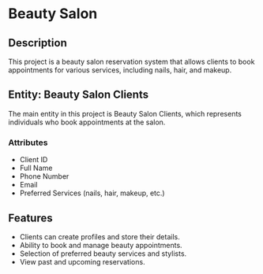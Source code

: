 # Beauty Salon

## Description 
This project is a beauty salon reservation system that allows clients to book appointments for various services, including nails, hair, and makeup.  

## Entity: Beauty Salon Clients  
The main entity in this project is Beauty Salon Clients, which represents individuals who book appointments at the salon.  

### Attributes
- Client ID
- Full Name
- Phone Number 
- Email
- Preferred Services (nails, hair, makeup, etc.) 

## Features  
- Clients can create profiles and store their details.  
- Ability to book and manage beauty appointments.  
- Selection of preferred beauty services and stylists.  
- View past and upcoming reservations.
